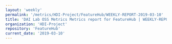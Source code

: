 ```yaml
---
layout: 'weekly'
permalink: '/metrics/HDI-Project/FeatureHub/WEEKLY-REPORT-2019-03-10'
title: 'DAI Lab OSS Metrics Metrics report for FeatureHub | WEEKLY-REPORT-2019-03-10'
organization: 'HDI-Project'
repository: 'FeatureHub'
current_date: '2019-03-10'
---
```

